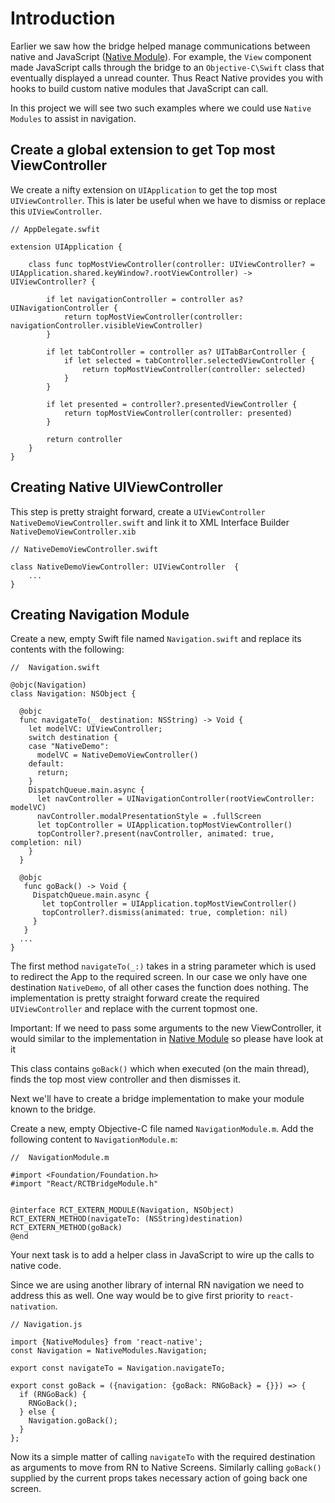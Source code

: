 # Introduction

Earlier we saw how the bridge helped manage communications between native and JavaScript ([Native Module](../method/IOS.md)). For example, the `View` component made JavaScript calls through the bridge to an `Objective-C\Swift` class that eventually displayed a unread counter. Thus React Native provides you with hooks to build custom native modules that JavaScript can call. 

In this project we will see two such examples where we could use `Native Modules` to assist in navigation.  

## Create a global extension to get Top most ViewController

We create a nifty extension on `UIApplication` to get the top most `UIViewController`. This is later be useful when we have to dismiss or replace this `UIViewController`.


    // AppDelegate.swfit
    
    extension UIApplication {
    
        class func topMostViewController(controller: UIViewController? = UIApplication.shared.keyWindow?.rootViewController) -> UIViewController? {
    
            if let navigationController = controller as? UINavigationController {
                return topMostViewController(controller: navigationController.visibleViewController)
            }
    
            if let tabController = controller as? UITabBarController {
                if let selected = tabController.selectedViewController {
                    return topMostViewController(controller: selected)
                }
            }
    
            if let presented = controller?.presentedViewController {
                return topMostViewController(controller: presented)
            }
    
            return controller
        }
    }


## Creating Native UIViewController

This step is pretty straight forward, create a `UIViewController` `NativeDemoViewController.swift` and link it to XML Interface Builder `NativeDemoViewController.xib`

    // NativeDemoViewController.swift
    
    class NativeDemoViewController: UIViewController  {
        ...
    }


## Creating Navigation Module

Create a new, empty Swift file named `Navigation.swift` and replace its contents with the following:


    //  Navigation.swift
    
    @objc(Navigation)
    class Navigation: NSObject {
      
      @objc
      func navigateTo(_ destination: NSString) -> Void {
        let modelVC: UIViewController;
        switch destination {
        case "NativeDemo":
          modelVC = NativeDemoViewController()
        default:
          return;
        }
        DispatchQueue.main.async {
          let navController = UINavigationController(rootViewController: modelVC)
          navController.modalPresentationStyle = .fullScreen
          let topController = UIApplication.topMostViewController()
          topController?.present(navController, animated: true, completion: nil)
        }
      }
      
      @objc
       func goBack() -> Void {
         DispatchQueue.main.async {
           let topController = UIApplication.topMostViewController()
           topController?.dismiss(animated: true, completion: nil)
         }
       }
      ...
    }

The first method `navigateTo(_:)` takes in a string parameter which is used to redirect the App to the required screen. In our case we only have one destination `NativeDemo`, of all other cases the function does nothing. The implementation is pretty straight forward create the required `UIViewController` and replace with the current topmost one. 

Important: If we need to pass some arguments to the new ViewController, it would similar to the implementation in [Native Module](../method/IOS.md) so please have look at it

This class contains `goBack()` which when executed (on the main thread), finds the top most view controller and then dismisses it.

Next we'll have to create a bridge implementation to make your module known to the bridge.
     
Create a new, empty Objective-C file named `NavigationModule.m`. Add the following content to `NavigationModule.m`:
                                                                 

    //  NavigationModule.m
    
    #import <Foundation/Foundation.h>
    #import "React/RCTBridgeModule.h"
    
    
    @interface RCT_EXTERN_MODULE(Navigation, NSObject)
    RCT_EXTERN_METHOD(navigateTo: (NSString)destination)
    RCT_EXTERN_METHOD(goBack)
    @end

Your next task is to add a helper class in JavaScript to wire up the calls to native code.

Since we are using another library of internal RN navigation we need to address this as well. One way would be to give first priority to `react-nativation`. 

    // Navigation.js
    
    import {NativeModules} from 'react-native';
    const Navigation = NativeModules.Navigation;
    
    export const navigateTo = Navigation.navigateTo;
    
    export const goBack = ({navigation: {goBack: RNGoBack} = {}}) => {
      if (RNGoBack) {
        RNGoBack();
      } else {
        Navigation.goBack();
      }
    };
    
Now its a simple matter of calling `navigateTo` with the required destination as arguments to move from RN to Native Screens. Similarly calling `goBack()` supplied by the current props takes necessary action of going back one screen.
